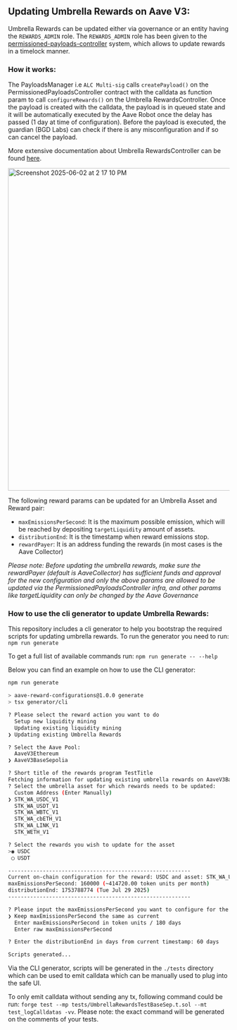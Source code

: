 ## Updating Umbrella Rewards on Aave V3:

Umbrella Rewards can be updated either via governance or an entity having the `REWARDS_ADMIN` role.
The `REWARDS_ADMIN` role has been given to the [permissioned-payloads-controller](https://github.com/bgd-labs/aave-governance-v3/blob/main/docs/permissioned-payloads-controller-overview.md) system, which allows to update rewards in a timelock manner.

### How it works:

The PayloadsManager i.e `ALC Multi-sig` calls `createPayload()` on the PermissionedPayloadsController contract with the calldata as function param to call `configureRewards()` on the Umbrella RewardsController.
Once the payload is created with the calldata, the payload is in queued state and it will be automatically executed by the Aave Robot once the delay has passed (1 day at time of configuration). Before the payload is executed, the guardian (BGD Labs) can check if there is any misconfiguration and if so can cancel the payload.

More extensive documentation about Umbrella RewardsController can be found [here](https://github.com/aave-dao/aave-umbrella/tree/main/src/contracts/rewards).

<img width="732" alt="Screenshot 2025-06-02 at 2 17 10 PM" src="https://github.com/user-attachments/assets/b1a518fe-7ad6-4298-b743-3672bbb7640a" />

<br/>

The following reward params can be updated for an Umbrella Asset and Reward pair:

- `maxEmissionsPerSecond`: It is the maximum possible emission, which will be reached by depositing `targetLiquidity` amount of assets.
- `distributionEnd`: It is the timestamp when reward emissions stop.
- `rewardPayer`: It is an address funding the rewards (in most cases is the Aave Collector)

_Please note: Before updating the umbrella rewards, make sure the rewardPayer (default is AaveCollector) has sufficient funds and approval for the new configuration and only the above params are allowed to be updated via the PermissionedPayloadsController infra, and other params like targetLiquidity can only be changed by the Aave Governance_

### How to use the cli generator to update Umbrella Rewards:

This repository includes a cli generator to help you bootstrap the required scripts for updating umbrella rewards.
To run the generator you need to run: `npm run generate`

To get a full list of available commands run: `npm run generate -- --help`

Below you can find an example on how to use the CLI generator:

```sh
npm run generate

> aave-reward-configurations@1.0.0 generate
> tsx generator/cli

? Please select the reward action you want to do
  Setup new liquidity mining
  Updating existing liquidity mining
❯ Updating existing Umbrella Rewards

? Select the Aave Pool:
  AaveV3Ethereum
❯ AaveV3BaseSepolia

? Short title of the rewards program TestTitle
Fetching information for updating existing umbrella rewards on AaveV3BaseSepolia
? Select the umbrella asset for which rewards needs to be updated:
  Custom Address (Enter Manually)
❯ STK_WA_USDC_V1
  STK_WA_USDT_V1
  STK_WA_WBTC_V1
  STK_WA_cbETH_V1
  STK_WA_LINK_V1
  STK_WETH_V1

? Select the rewards you wish to update for the asset
>◉ USDC
 ◯ USDT

----------------------------------------------------------
Current on-chain configuration for the reward: USDC and asset: STK_WA_USDC_V1:
maxEmissionsPerSecond: 160000 (~414720.00 token units per month)
distributionEnd: 1753788774 (Tue Jul 29 2025)
----------------------------------------------------------

? Please input the maxEmissionsPerSecond you want to configure for the reward: USDC and asset: STK_WA_USDC_V1 (Use arrow keys)
❯ Keep maxEmissionsPerSecond the same as current
  Enter maxEmissionsPerSecond in token units / 180 days
  Enter raw maxEmissionsPerSecond

? Enter the distributionEnd in days from current timestamp: 60 days

Scripts generated...
```

Via the CLI generator, scripts will be generated in the `./tests` directory which can be used to emit calldata which can be manually used to plug into the safe UI.

To only emit calldata without sending any tx, following command could be run: `forge test --mp tests/UmbrellaRewardsTestBaseSep.t.sol --mt test_logCalldatas -vv`. Please note: the exact command will be generated on the comments of your tests.

<br/>
